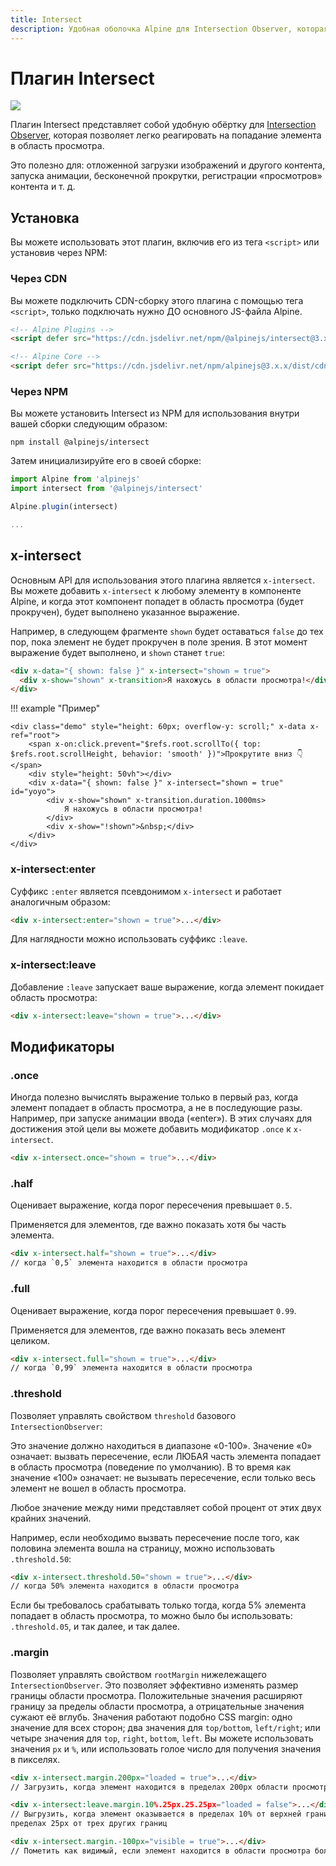 ```yaml
---
title: Intersect
description: Удобная оболочка Alpine для Intersection Observer, которая позволяет легко реагировать, когда элемент попадает в область просмотра.
---
```


# Плагин Intersect

![](https://alpinejs.dev/social_intersect.jpg)

Плагин Intersect представляет собой удобную обёртку для [Intersection Observer](https://developer.mozilla.org/ru/docs/Web/API/Intersection_Observer_API), которая позволяет легко реагировать на попадание элемента в область просмотра.

Это полезно для: отложенной загрузки изображений и другого контента, запуска анимации, бесконечной прокрутки, регистрации «просмотров» контента и т. д.

<a name="installation"></a>

## Установка

Вы можете использовать этот плагин, включив его из тега `<script>` или установив через NPM:

### Через CDN

Вы можете подключить CDN-сборку этого плагина с помощью тега `<script>`, только подключать нужно ДО основного JS-файла Alpine.

```html
<!-- Alpine Plugins -->
<script defer src="https://cdn.jsdelivr.net/npm/@alpinejs/intersect@3.x.x/dist/cdn.min.js"></script>

<!-- Alpine Core -->
<script defer src="https://cdn.jsdelivr.net/npm/alpinejs@3.x.x/dist/cdn.min.js"></script>
```

### Через NPM

Вы можете установить Intersect из NPM для использования внутри вашей сборки следующим образом:

```shell
npm install @alpinejs/intersect
```

Затем инициализируйте его в своей сборке:

```js
import Alpine from 'alpinejs'
import intersect from '@alpinejs/intersect'

Alpine.plugin(intersect)

...
```

<a name="x-intersect"></a>

## x-intersect

Основным API для использования этого плагина является `x-intersect`. Вы можете добавить `x-intersect` к любому элементу в компоненте Alpine, и когда этот компонент попадет в область просмотра (будет прокручен), будет выполнено указанное выражение.

Например, в следующем фрагменте `shown` будет оставаться `false` до тех пор, пока элемент не будет прокручен в поле зрения. В этот момент выражение будет выполнено, и `shown` станет `true`:

```html
<div x-data="{ shown: false }" x-intersect="shown = true">
  <div x-show="shown" x-transition>Я нахожусь в области просмотра!</div>
</div>
```

!!! example "Пример"

    <div class="demo" style="height: 60px; overflow-y: scroll;" x-data x-ref="root">
        <span x-on:click.prevent="$refs.root.scrollTo({ top: $refs.root.scrollHeight, behavior: 'smooth' })">Прокрутите вниз 👇</span>
        <div style="height: 50vh"></div>
        <div x-data="{ shown: false }" x-intersect="shown = true" id="yoyo">
            <div x-show="shown" x-transition.duration.1000ms>
                Я нахожусь в области просмотра!
            </div>
            <div x-show="!shown">&nbsp;</div>
        </div>
    </div>

<a name="x-intersect-enter"></a>

### x-intersect:enter

Суффикс `:enter` является псевдонимом `x-intersect` и работает аналогичным образом:

```html
<div x-intersect:enter="shown = true">...</div>
```

Для наглядности можно использовать суффикс `:leave`.

<a name="x-intersect-leave"></a>

### x-intersect:leave

Добавление `:leave` запускает ваше выражение, когда элемент покидает область просмотра:

```html
<div x-intersect:leave="shown = true">...</div>
```

<a name="modifiers"></a>

## Модификаторы

<a name="once"></a>

### .once

Иногда полезно вычислять выражение только в первый раз, когда элемент попадает в область просмотра, а не в последующие разы. Например, при запуске анимации ввода («enter»). В этих случаях для достижения этой цели вы можете добавить модификатор `.once` к `x-intersect`.

```html
<div x-intersect.once="shown = true">...</div>
```

<a name="half"></a>

### .half

Оценивает выражение, когда порог пересечения превышает `0.5`.

Применяется для элементов, где важно показать хотя бы часть элемента.

```html
<div x-intersect.half="shown = true">...</div>
// когда `0,5` элемента находится в области просмотра
```

<a name="full"></a>

### .full

Оценивает выражение, когда порог пересечения превышает `0.99`.

Применяется для элементов, где важно показать весь элемент целиком.

```html
<div x-intersect.full="shown = true">...</div>
// когда `0,99` элемента находится в области просмотра
```

<a name="threshold"></a>

### .threshold

Позволяет управлять свойством `threshold` базового `IntersectionObserver`:

Это значение должно находиться в диапазоне «0-100». Значение «0» означает: вызвать пересечение, если ЛЮБАЯ часть элемента попадает в область просмотра (поведение по умолчанию). В то время как значение «100» означает: не вызывать пересечение, если только весь элемент не вошел в область просмотра.

Любое значение между ними представляет собой процент от этих двух крайних значений.

Например, если необходимо вызвать пересечение после того, как половина элемента вошла на страницу, можно использовать `.threshold.50`:

```html
<div x-intersect.threshold.50="shown = true">...</div>
// когда 50% элемента находится в области просмотра
```

Если бы требовалось срабатывать только тогда, когда 5% элемента попадает в область просмотра, то можно было бы использовать: `.threshold.05`, и так далее, и так далее.

<a name="margin"></a>

### .margin

Позволяет управлять свойством `rootMargin` нижележащего `IntersectionObserver`.
Это позволяет эффективно изменять размер границы области просмотра. Положительные значения
расширяют границу за пределы области просмотра, а отрицательные значения сужают её вглубь. Значения
работают подобно CSS margin: одно значение для всех сторон; два значения для `top/bottom`, `left/right`; или
четыре значения для `top`, `right`, `bottom`, `left`. Вы можете использовать значения `px` и `%`, или использовать голое число для получения значения в пикселях.

```html
<div x-intersect.margin.200px="loaded = true">...</div>
// Загрузить, когда элемент находится в пределах 200px области просмотра
```

```html
<div x-intersect:leave.margin.10%.25px.25.25px="loaded = false">...</div>
// Выгрузить, когда элемент оказывается в пределах 10% от верхней границы области просмотра или в
пределах 25px от трех других границ
```

```html
<div x-intersect.margin.-100px="visible = true">...</div>
// Пометить как видимый, если элемент находится в области просмотра более чем на 100 пикселей.
```
